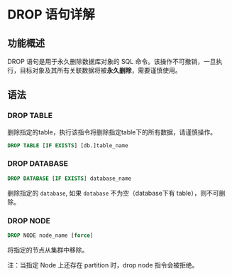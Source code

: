 
# DROP 语句详解

## 功能概述
DROP 语句是用于永久删除数据库对象的 SQL 命令。该操作不可撤销，一旦执行，目标对象及其所有关联数据将被**永久删除**，需要谨慎使用。

## 语法

### DROP TABLE

删除指定的table，执行该指令将删除指定table下的所有数据，请谨慎操作。  

```SQL
DROP TABLE [IF EXISTS] [db.]table_name 
```

### DROP DATABASE

```SQL
DROP DATABASE [IF EXISTS] database_name
```

删除指定的 `database`, 如果 `database` 不为空（database下有 table），则不可删除。  


### DROP NODE

```SQL
DROP NODE node_name [force]
```

将指定的节点从集群中移除。

注：当指定 Node 上还存在 partition 时，drop node 指令会被拒绝。
